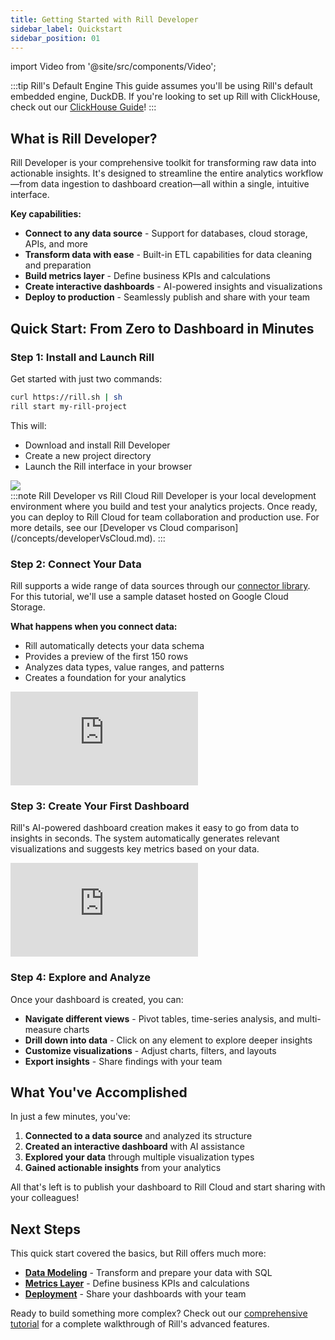 ```yaml
---
title: Getting Started with Rill Developer 
sidebar_label: Quickstart
sidebar_position: 01
---
```

import Video from '@site/src/components/Video';

<!-- WARNING: There are links to this page in source code. If you move it, find and replace the links and consider adding a redirect in docusaurus.config.js. -->

:::tip Rill's Default Engine
This guide assumes you'll be using Rill's default embedded engine, DuckDB. If you're looking to set up Rill with ClickHouse, check out our [ClickHouse Guide](/guides/rill-clickhouse/)!
:::

## What is Rill Developer?

Rill Developer is your comprehensive toolkit for transforming raw data into actionable insights. It's designed to streamline the entire analytics workflow—from data ingestion to dashboard creation—all within a single, intuitive interface.

**Key capabilities:**
- **Connect to any data source** - Support for databases, cloud storage, APIs, and more
- **Transform data with ease** - Built-in ETL capabilities for data cleaning and preparation
- **Build metrics layer** - Define business KPIs and calculations
- **Create interactive dashboards** - AI-powered insights and visualizations
- **Deploy to production** - Seamlessly publish and share with your team

## Quick Start: From Zero to Dashboard in Minutes

### Step 1: Install and Launch Rill

Get started with just two commands:

```bash
curl https://rill.sh | sh
rill start my-rill-project
```

This will:
- Download and install Rill Developer
- Create a new project directory
- Launch the Rill interface in your browser

<img src = '/img/tutorials/rill-basics/new-rill-project.png' class='rounded-gif' />

<br/>
:::note Rill Developer vs Rill Cloud
Rill Developer is your local development environment where you build and test your analytics projects. Once ready, you can deploy to Rill Cloud for team collaboration and production use. For more details, see our [Developer vs Cloud comparison](/concepts/developerVsCloud.md).
:::

### Step 2: Connect Your Data

Rill supports a wide range of data sources through our [connector library](/connect/source/). For this tutorial, we'll use a sample dataset hosted on Google Cloud Storage.

**What happens when you connect data:**
- Rill automatically detects your data schema
- Provides a preview of the first 150 rows
- Analyzes data types, value ranges, and patterns
- Creates a foundation for your analytics

<div style={{ 
  position: "relative", 
  width: "100%", 
  paddingTop: "56.25%", 
  borderRadius: "15px",
  boxShadow: "0px 4px 15px rgba(0, 0, 0, 0.2)"
}}>
  <iframe credentialless="true"
    src="https://www.youtube.com/embed/SWiEy0JgOgU?si=9rAdpgf5zqjZZ56K"
    frameBorder="0"
    allow="accelerometer; autoplay; clipboard-write; encrypted-media; gyroscope; picture-in-picture; web-share"
    allowFullScreen
    style={{
      position: "absolute",
      top: 0,
      left: 0,
      width: "100%",
      height: "100%",
      borderRadius: "10px", 
    }}
  ></iframe>
</div>

### Step 3: Create Your First Dashboard

Rill's AI-powered dashboard creation makes it easy to go from data to insights in seconds. The system automatically generates relevant visualizations and suggests key metrics based on your data.

<div style={{ 
  position: "relative", 
  width: "100%", 
  paddingTop: "56.25%", 
  borderRadius: "15px",
  boxShadow: "0px 4px 15px rgba(0, 0, 0, 0.2)"
}}>
  <iframe credentialless="true"
    src="https://www.youtube.com/embed/_e_IbPKbA6k?si=Jm4jUT5aszL0oNJl"
    frameBorder="0"
    allow="accelerometer; autoplay; clipboard-write; encrypted-media; gyroscope; picture-in-picture; web-share"
    allowFullScreen
    style={{
      position: "absolute",
      top: 0,
      left: 0,
      width: "100%",
      height: "100%",
      borderRadius: "10px", 
    }}
  ></iframe>
</div>

### Step 4: Explore and Analyze

Once your dashboard is created, you can:

- **Navigate different views** - Pivot tables, time-series analysis, and multi-measure charts
- **Drill down into data** - Click on any element to explore deeper insights
- **Customize visualizations** - Adjust charts, filters, and layouts
- **Export insights** - Share findings with your team

## What You've Accomplished

In just a few minutes, you've:

1.  **Connected to a data source** and analyzed its structure  
2.  **Created an interactive dashboard** with AI assistance  
3.  **Explored your data** through multiple visualization types  
4.  **Gained actionable insights** from your analytics  

All that's left is to publish your dashboard to Rill Cloud and start sharing with your colleagues! 

## Next Steps

This quick start covered the basics, but Rill offers much more:

- **[Data Modeling](/build/models/)** - Transform and prepare your data with SQL
- **[Metrics Layer](/build/metrics-view/)** - Define business KPIs and calculations
- **[Deployment](/deploy/deploy-dashboard/)** - Share your dashboards with your team

Ready to build something more complex? Check out our [comprehensive tutorial](/guides/rill-basics/launch) for a complete walkthrough of Rill's advanced features.